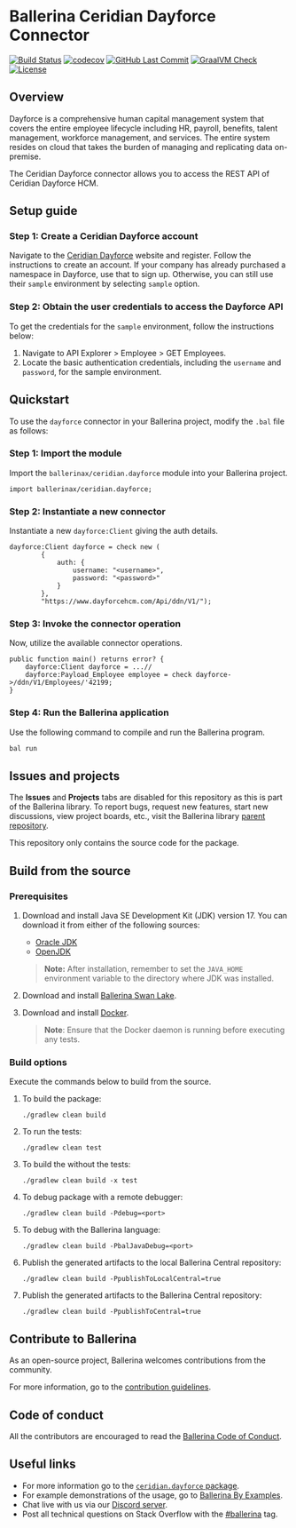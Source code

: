 # Ballerina Ceridian Dayforce Connector

[![Build Status](https://github.com/ballerina-platform/module-ballerinax-ceridian.dayforce/workflows/CI/badge.svg)](https://github.com/ballerina-platform/module-ballerinax-ceridian.dayforce/actions?query=workflow%3ACI)
[![codecov](https://codecov.io/gh/ballerina-platform/module-ballerinax-ceridian.dayforce/branch/main/graph/badge.svg)](https://codecov.io/gh/ballerina-platform/module-ballerinax-ceridian.dayforce)
[![GitHub Last Commit](https://img.shields.io/github/last-commit/ballerina-platform/module-ballerinax-ceridian.dayforce.svg)](https://github.com/ballerina-platform/module-ballerinax-ceridian.dayforce./commits/master)
[![GraalVM Check](https://github.com/ballerina-platform/module-ballerinax-ceridian.dayforce/actions/workflows/build-with-bal-test-native.yml/badge.svg)](https://github.com/ballerina-platform/module-ballerinax-ceridian.dayforce/actions/workflows/build-with-bal-test-native.yml)
[![License](https://img.shields.io/badge/License-Apache%202.0-blue.svg)](https://opensource.org/licenses/Apache-2.0)

## Overview

Dayforce is a comprehensive human capital management system that covers the entire employee lifecycle including HR, payroll, benefits, talent management, workforce management, and services. The entire system resides on cloud that takes the burden of managing and replicating data on-premise.

The Ceridian Dayforce connector allows you to access the REST API of Ceridian Dayforce HCM.

## Setup guide

### Step 1: Create a Ceridian Dayforce account

Navigate to the [Ceridian Dayforce](https://developers.dayforce.com/Build/Home.aspx) website and register. Follow the instructions to create an account. If your company has already purchased a namespace in Dayforce, use that to sign up. Otherwise, you can still use their `sample` environment by selecting `sample` option.

### Step 2: Obtain the user credentials to access the Dayforce API

To get the credentials for the `sample` environment, follow the instructions below:
1. Navigate to API Explorer > Employee > GET Employees.
2. Locate the basic authentication credentials, including the `username` and `password`, for the sample environment.

## Quickstart

To use the `dayforce` connector in your Ballerina project, modify the `.bal` file as follows:

### Step 1: Import the module

Import the `ballerinax/ceridian.dayforce` module into your Ballerina project.
```ballerina
import ballerinax/ceridian.dayforce;
```

### Step 2: Instantiate a new connector

Instantiate a new `dayforce:Client` giving the auth details.

```ballerina
dayforce:Client dayforce = check new (
        {
            auth: { 
                username: "<username>", 
                password: "<password>"
            }
        }, 
        "https://www.dayforcehcm.com/Api/ddn/V1/");
```

### Step 3: Invoke the connector operation

Now, utilize the available connector operations.
```ballerina
public function main() returns error? {
    dayforce:Client dayforce = ...//
    dayforce:Payload_Employee employee = check dayforce->/ddn/V1/Employees/'42199;
}
```

### Step 4: Run the Ballerina application

Use the following command to compile and run the Ballerina program.

```bash
bal run
```

## Issues and projects 

The **Issues** and **Projects** tabs are disabled for this repository as this is part of the Ballerina library. To report bugs, request new features, start new discussions, view project boards, etc., visit the Ballerina library [parent repository](https://github.com/ballerina-platform/ballerina-library). 

This repository only contains the source code for the package.

## Build from the source

### Prerequisites

1. Download and install Java SE Development Kit (JDK) version 17. You can download it from either of the following sources:

   * [Oracle JDK](https://www.oracle.com/java/technologies/downloads/)
   * [OpenJDK](https://adoptium.net/)

    > **Note:** After installation, remember to set the `JAVA_HOME` environment variable to the directory where JDK was installed.

2. Download and install [Ballerina Swan Lake](https://ballerina.io/).

3. Download and install [Docker](https://www.docker.com/get-started).

    > **Note**: Ensure that the Docker daemon is running before executing any tests.

### Build options

Execute the commands below to build from the source.

1. To build the package:
   ```
   ./gradlew clean build
   ```

2. To run the tests:
   ```
   ./gradlew clean test
   ```

3. To build the without the tests:
   ```
   ./gradlew clean build -x test
   ```

5. To debug package with a remote debugger:
   ```
   ./gradlew clean build -Pdebug=<port>
   ```

6. To debug with the Ballerina language:
   ```
   ./gradlew clean build -PbalJavaDebug=<port>
   ```

7. Publish the generated artifacts to the local Ballerina Central repository:
    ```
    ./gradlew clean build -PpublishToLocalCentral=true
    ```

8. Publish the generated artifacts to the Ballerina Central repository:
   ```
   ./gradlew clean build -PpublishToCentral=true
   ```

## Contribute to Ballerina

As an open-source project, Ballerina welcomes contributions from the community.

For more information, go to the [contribution guidelines](https://github.com/ballerina-platform/ballerina-lang/blob/master/CONTRIBUTING.md).

## Code of conduct

All the contributors are encouraged to read the [Ballerina Code of Conduct](https://ballerina.io/code-of-conduct).

## Useful links

* For more information go to the [`ceridian.dayforce` package](https://lib.ballerina.io/ballerinax/ceridian.dayforce/latest).
* For example demonstrations of the usage, go to [Ballerina By Examples](https://ballerina.io/learn/by-example/).
* Chat live with us via our [Discord server](https://discord.gg/ballerinalang).
* Post all technical questions on Stack Overflow with the [#ballerina](https://stackoverflow.com/questions/tagged/ballerina) tag.
